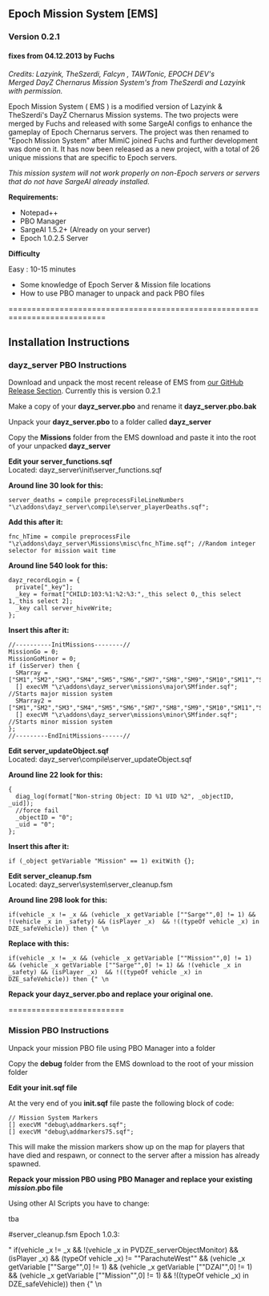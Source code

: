 ## Epoch Mission System [EMS]
### Version 0.2.1
#### fixes from 04.12.2013 by Fuchs 

_Credits: Lazyink, TheSzerdi, Falcyn , TAWTonic, EPOCH DEV's<br>
Merged DayZ Chernarus Mission System's from TheSzerdi and Lazyink with permission._


Epoch Mission System ( EMS ) is a modified version of Lazyink & TheSzerdi's DayZ Chernarus Mission systems. The two projects were merged by Fuchs and released with some SargeAI configs to enhance the gameplay of Epoch Chernarus servers. The project was then renamed to "Epoch Mission System" after MimiC joined Fuchs and further development was done on it. It has now been released as a new project, with a total of 26 unique missions that are specific to Epoch servers.

_This mission system will not work properly on non-Epoch servers or servers that do not have SargeAI already installed._

**Requirements:**

* Notepad++
* PBO Manager
* SargeAI 1.5.2+ (Already on your server)
* Epoch 1.0.2.5 Server

**Difficulty**

Easy : 10-15 minutes

* Some knowledge of Epoch Server & Mission file locations
* How to use PBO manager to unpack and pack PBO files

===========================================================================

## Installation Instructions
### dayz_server PBO Instructions

Download and unpack the most recent release of EMS from <a href="https://github.com/TheFuchs/Epoch-Mission-System--EMS-/releases">our GitHub Release Section</a>. Currently this is version 0.2.1

Make a copy of your <b>dayz_server.pbo</b> and rename it <b>dayz_server.pbo.bak</b>

Unpack your <b>dayz_server.pbo</b> to a folder called <b>dayz_server</b>

Copy the <b>Missions</b> folder from the EMS download and paste it into the root of your unpacked <b>dayz_server</b>


<b>Edit your server_functions.sqf</b><br>Located: dayz_server\init\server_functions.sqf<br>

<b>Around line 30 look for this:</b>

    server_deaths = compile preprocessFileLineNumbers "\z\addons\dayz_server\compile\server_playerDeaths.sqf";

<b>Add this after it:</b>

    fnc_hTime = compile preprocessFile "\z\addons\dayz_server\Missions\misc\fnc_hTime.sqf"; //Random integer selector for mission wait time

<b>Around line 540 look for this:</b>
	

    dayz_recordLogin = {
      private["_key"];
      _key = format["CHILD:103:%1:%2:%3:",_this select 0,_this select 1,_this select 2];
      _key call server_hiveWrite;
    };


<b>Insert this after it:</b>
	

    //----------InitMissions--------//
    MissionGo = 0;
    MissionGoMinor = 0;
    if (isServer) then { 
      SMarray = ["SM1","SM2","SM3","SM4","SM5","SM6","SM7","SM8","SM9","SM10","SM11","SM12","SM13"];
      [] execVM "\z\addons\dayz_server\missions\major\SMfinder.sqf"; //Starts major mission system
      SMarray2 = ["SM1","SM2","SM3","SM4","SM5","SM6","SM7","SM8","SM9","SM10","SM11","SM12","SM13"];
      [] execVM "\z\addons\dayz_server\missions\minor\SMfinder.sqf"; //Starts minor mission system
    };
    //---------EndInitMissions------//

	
<b>Edit server_updateObject.sqf</b><br>Located: dayz_server\compile\server_updateObject.sqf

<b>Around line 22 look for this:</b>

    { 
      diag_log(format["Non-string Object: ID %1 UID %2", _objectID, _uid]);
      //force fail
      _objectID = "0";
      _uid = "0";
    };

<b>Insert this after it:</b>

    if (_object getVariable "Mission" == 1) exitWith {};

<b>Edit server_cleanup.fsm</b><br>Located: dayz_server\system\server_cleanup.fsm

<b>Around line 298 look for this:</b>

    if(vehicle _x != _x && (vehicle _x getVariable [""Sarge"",0] != 1) && !(vehicle _x in _safety) && (isPlayer _x)  && !((typeOf vehicle _x) in DZE_safeVehicle)) then {" \n

<b>Replace with this:</b>

    if(vehicle _x != _x && (vehicle _x getVariable [""Mission"",0] != 1) && (vehicle _x getVariable [""Sarge"",0] != 1) && !(vehicle _x in _safety) && (isPlayer _x)  && !((typeOf vehicle _x) in DZE_safeVehicle)) then {" \n

<b>Repack your dayz_server.pbo and replace your original one.</b>

=========================

### Mission PBO Instructions

Unpack your mission PBO file using PBO Manager into a folder

Copy the <b>debug</b> folder from the EMS download to the root of your mission folder

<b>Edit your init.sqf file</b>

At the very end of you <b>init.sqf</b> file paste the following block of code:

    // Mission System Markers
    [] execVM "debug\addmarkers.sqf";
    [] execVM "debug\addmarkers75.sqf";

This will make the mission markers show up on the map for players that have died and respawn, or connect to the server after a mission has already spawned.

<b>Repack your mission PBO using PBO Manager and replace your existing _mission_.pbo file</b>


Using other AI Scripts you have to change:

tba

#server_cleanup.fsm Epoch 1.0.3:

"    if(vehicle _x != _x && !(vehicle _x in PVDZE_serverObjectMonitor) && (isPlayer _x) && (typeOf vehicle _x) != ""ParachuteWest"" && (vehicle _x getVariable [""Sarge"",0] != 1) && (vehicle _x getVariable [""DZAI"",0] != 1) && (vehicle _x getVariable [""Mission"",0] != 1) && !((typeOf vehicle _x) in DZE_safeVehicle)) then {" \n
